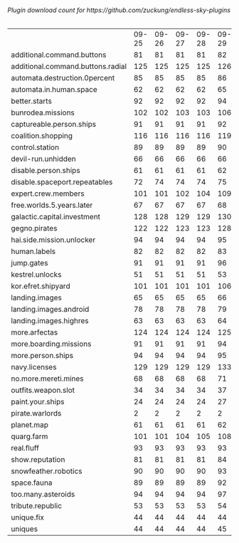 <h6>Plugin download count for https://github.com/zuckung/endless-sky-plugins<br>
<br>
<table>
	<tr>
		<td></td>
		<td>09-25</td>
		<td>09-26</td>
		<td>09-27</td>
		<td>09-28</td>
		<td>09-29</td>
		<td>09-30</td>
		<td>10-01</td>
		<td>today +</td>
	</tr>
	<tr>
		<td>additional.command.buttons</td>
		<td>81</td>
		<td>81</td>
		<td>81</td>
		<td>81</td>
		<td>82</td>
		<td>83</td>
		<td>84</td>
		<td>+ 1</td>
	</tr>
	<tr>
		<td>additional.command.buttons.radial</td>
		<td>125</td>
		<td>125</td>
		<td>125</td>
		<td>125</td>
		<td>126</td>
		<td>127</td>
		<td>127</td>
		<td></td>
	</tr>
	<tr>
		<td>automata.destruction.0percent</td>
		<td>85</td>
		<td>85</td>
		<td>85</td>
		<td>85</td>
		<td>86</td>
		<td>86</td>
		<td>86</td>
		<td></td>
	</tr>
	<tr>
		<td>automata.in.human.space</td>
		<td>62</td>
		<td>62</td>
		<td>62</td>
		<td>62</td>
		<td>65</td>
		<td>65</td>
		<td>65</td>
		<td></td>
	</tr>
	<tr>
		<td>better.starts</td>
		<td>92</td>
		<td>92</td>
		<td>92</td>
		<td>92</td>
		<td>94</td>
		<td>94</td>
		<td>94</td>
		<td></td>
	</tr>
	<tr>
		<td>bunrodea.missions</td>
		<td>102</td>
		<td>102</td>
		<td>103</td>
		<td>103</td>
		<td>106</td>
		<td>106</td>
		<td>106</td>
		<td></td>
	</tr>
	<tr>
		<td>captureable.person.ships</td>
		<td>91</td>
		<td>91</td>
		<td>91</td>
		<td>91</td>
		<td>92</td>
		<td>92</td>
		<td>92</td>
		<td></td>
	</tr>
	<tr>
		<td>coalition.shopping</td>
		<td>116</td>
		<td>116</td>
		<td>116</td>
		<td>116</td>
		<td>119</td>
		<td>119</td>
		<td>119</td>
		<td></td>
	</tr>
	<tr>
		<td>control.station</td>
		<td>89</td>
		<td>89</td>
		<td>89</td>
		<td>89</td>
		<td>90</td>
		<td>90</td>
		<td>90</td>
		<td></td>
	</tr>
	<tr>
		<td>devil-run.unhidden</td>
		<td>66</td>
		<td>66</td>
		<td>66</td>
		<td>66</td>
		<td>66</td>
		<td>66</td>
		<td>66</td>
		<td></td>
	</tr>
	<tr>
		<td>disable.person.ships</td>
		<td>61</td>
		<td>61</td>
		<td>61</td>
		<td>61</td>
		<td>62</td>
		<td>64</td>
		<td>64</td>
		<td></td>
	</tr>
	<tr>
		<td>disable.spaceport.repeatables</td>
		<td>72</td>
		<td>74</td>
		<td>74</td>
		<td>74</td>
		<td>75</td>
		<td>75</td>
		<td>75</td>
		<td></td>
	</tr>
	<tr>
		<td>expert.crew.members</td>
		<td>101</td>
		<td>101</td>
		<td>102</td>
		<td>104</td>
		<td>109</td>
		<td>109</td>
		<td>110</td>
		<td>+ 1</td>
	</tr>
	<tr>
		<td>free.worlds.5.years.later</td>
		<td>67</td>
		<td>67</td>
		<td>67</td>
		<td>67</td>
		<td>68</td>
		<td>69</td>
		<td>69</td>
		<td></td>
	</tr>
	<tr>
		<td>galactic.capital.investment</td>
		<td>128</td>
		<td>128</td>
		<td>129</td>
		<td>129</td>
		<td>130</td>
		<td>133</td>
		<td>133</td>
		<td></td>
	</tr>
	<tr>
		<td>gegno.pirates</td>
		<td>122</td>
		<td>122</td>
		<td>123</td>
		<td>123</td>
		<td>128</td>
		<td>130</td>
		<td>130</td>
		<td></td>
	</tr>
	<tr>
		<td>hai.side.mission.unlocker</td>
		<td>94</td>
		<td>94</td>
		<td>94</td>
		<td>94</td>
		<td>95</td>
		<td>95</td>
		<td>95</td>
		<td></td>
	</tr>
	<tr>
		<td>human.labels</td>
		<td>82</td>
		<td>82</td>
		<td>82</td>
		<td>82</td>
		<td>83</td>
		<td>83</td>
		<td>83</td>
		<td></td>
	</tr>
	<tr>
		<td>jump.gates</td>
		<td>91</td>
		<td>91</td>
		<td>91</td>
		<td>91</td>
		<td>96</td>
		<td>96</td>
		<td>96</td>
		<td></td>
	</tr>
	<tr>
		<td>kestrel.unlocks</td>
		<td>51</td>
		<td>51</td>
		<td>51</td>
		<td>51</td>
		<td>53</td>
		<td>53</td>
		<td>54</td>
		<td>+ 1</td>
	</tr>
	<tr>
		<td>kor.efret.shipyard</td>
		<td>101</td>
		<td>101</td>
		<td>101</td>
		<td>101</td>
		<td>106</td>
		<td>106</td>
		<td>106</td>
		<td></td>
	</tr>
	<tr>
		<td>landing.images</td>
		<td>65</td>
		<td>65</td>
		<td>65</td>
		<td>65</td>
		<td>66</td>
		<td>66</td>
		<td>66</td>
		<td></td>
	</tr>
	<tr>
		<td>landing.images.android</td>
		<td>78</td>
		<td>78</td>
		<td>78</td>
		<td>78</td>
		<td>79</td>
		<td>81</td>
		<td>81</td>
		<td></td>
	</tr>
	<tr>
		<td>landing.images.highres</td>
		<td>63</td>
		<td>63</td>
		<td>63</td>
		<td>63</td>
		<td>64</td>
		<td>64</td>
		<td>64</td>
		<td></td>
	</tr>
	<tr>
		<td>more.arfectas</td>
		<td>124</td>
		<td>124</td>
		<td>124</td>
		<td>124</td>
		<td>125</td>
		<td>125</td>
		<td>125</td>
		<td></td>
	</tr>
	<tr>
		<td>more.boarding.missions</td>
		<td>91</td>
		<td>91</td>
		<td>91</td>
		<td>91</td>
		<td>94</td>
		<td>96</td>
		<td>96</td>
		<td></td>
	</tr>
	<tr>
		<td>more.person.ships</td>
		<td>94</td>
		<td>94</td>
		<td>94</td>
		<td>94</td>
		<td>95</td>
		<td>98</td>
		<td>98</td>
		<td></td>
	</tr>
	<tr>
		<td>navy.licenses</td>
		<td>129</td>
		<td>129</td>
		<td>129</td>
		<td>129</td>
		<td>133</td>
		<td>133</td>
		<td>133</td>
		<td></td>
	</tr>
	<tr>
		<td>no.more.mereti.mines</td>
		<td>68</td>
		<td>68</td>
		<td>68</td>
		<td>68</td>
		<td>71</td>
		<td>73</td>
		<td>73</td>
		<td></td>
	</tr>
	<tr>
		<td>outfits.weapon.slot</td>
		<td>34</td>
		<td>34</td>
		<td>34</td>
		<td>34</td>
		<td>37</td>
		<td>38</td>
		<td>38</td>
		<td></td>
	</tr>
	<tr>
		<td>paint.your.ships</td>
		<td>24</td>
		<td>24</td>
		<td>24</td>
		<td>24</td>
		<td>27</td>
		<td>29</td>
		<td>30</td>
		<td>+ 1</td>
	</tr>
	<tr>
		<td>pirate.warlords</td>
		<td>2</td>
		<td>2</td>
		<td>2</td>
		<td>2</td>
		<td>2</td>
		<td>2</td>
		<td>2</td>
		<td></td>
	</tr>
	<tr>
		<td>planet.map</td>
		<td>61</td>
		<td>61</td>
		<td>61</td>
		<td>61</td>
		<td>62</td>
		<td>62</td>
		<td>62</td>
		<td></td>
	</tr>
	<tr>
		<td>quarg.farm</td>
		<td>101</td>
		<td>101</td>
		<td>104</td>
		<td>105</td>
		<td>108</td>
		<td>108</td>
		<td>108</td>
		<td></td>
	</tr>
	<tr>
		<td>real.fluff</td>
		<td>93</td>
		<td>93</td>
		<td>93</td>
		<td>93</td>
		<td>93</td>
		<td>93</td>
		<td>93</td>
		<td></td>
	</tr>
	<tr>
		<td>show.reputation</td>
		<td>81</td>
		<td>81</td>
		<td>81</td>
		<td>81</td>
		<td>84</td>
		<td>86</td>
		<td>86</td>
		<td></td>
	</tr>
	<tr>
		<td>snowfeather.robotics</td>
		<td>90</td>
		<td>90</td>
		<td>90</td>
		<td>90</td>
		<td>93</td>
		<td>93</td>
		<td>93</td>
		<td></td>
	</tr>
	<tr>
		<td>space.fauna</td>
		<td>89</td>
		<td>89</td>
		<td>89</td>
		<td>89</td>
		<td>92</td>
		<td>92</td>
		<td>92</td>
		<td></td>
	</tr>
	<tr>
		<td>too.many.asteroids</td>
		<td>94</td>
		<td>94</td>
		<td>94</td>
		<td>94</td>
		<td>97</td>
		<td>102</td>
		<td>104</td>
		<td>+ 2</td>
	</tr>
	<tr>
		<td>tribute.republic</td>
		<td>53</td>
		<td>53</td>
		<td>53</td>
		<td>53</td>
		<td>54</td>
		<td>54</td>
		<td>54</td>
		<td></td>
	</tr>
	<tr>
		<td>unique.fix</td>
		<td>44</td>
		<td>44</td>
		<td>44</td>
		<td>44</td>
		<td>44</td>
		<td>44</td>
		<td>44</td>
		<td></td>
	</tr>
	<tr>
		<td>uniques</td>
		<td>44</td>
		<td>44</td>
		<td>44</td>
		<td>44</td>
		<td>45</td>
		<td>47</td>
		<td>50</td>
		<td>+ 3</td>
	</tr>
</table>
</h6>
